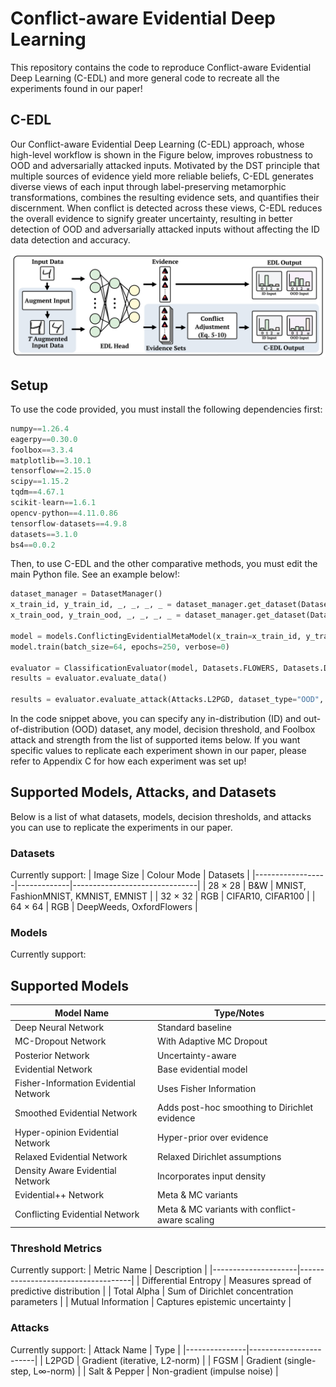 # Conflict-aware Evidential Deep Learning

This repository contains the code to reproduce Conflict-aware Evidential Deep Learning (C-EDL) and more general code to recreate all the experiments found in our paper!

## C-EDL
Our Conflict-aware Evidential Deep Learning (C-EDL) approach, whose high-level workflow is shown in the Figure below, improves robustness to OOD and adversarially attacked inputs. Motivated by the DST principle that multiple sources of evidence yield more reliable beliefs, C-EDL generates diverse views of each input through label-preserving metamorphic transformations, combines the resulting evidence sets, and quantifies their discernment. When conflict is detected across these views, C-EDL reduces the overall evidence to signify greater uncertainty, resulting in better detection of OOD and adversarially attacked inputs without affecting the ID data detection and accuracy.

![C-EDL Approach Overview](images/method.png "C-EDL Approach Overview")

## Setup
To use the code provided, you must install the following dependencies first:

```python
numpy==1.26.4
eagerpy==0.30.0
foolbox==3.3.4
matplotlib==3.10.1
tensorflow==2.15.0
scipy==1.15.2
tqdm==4.67.1
scikit-learn==1.6.1
opencv-python==4.11.0.86
tensorflow-datasets==4.9.8
datasets==3.1.0
bs4==0.0.2
```

Then, to use C-EDL and the other comparative methods, you must edit the main Python file. See an example below!: 

```python
dataset_manager = DatasetManager()
x_train_id, y_train_id, _, _, _, _ = dataset_manager.get_dataset(Datasets.FLOWERS)
x_train_ood, y_train_ood, _, _, _, _ = dataset_manager.get_dataset(Datasets.DeepWeeds)

model = models.ConflictingEvidentialMetaModel(x_train=x_train_id, y_train=y_train_id, learning_rate=0.001)
model.train(batch_size=64, epochs=250, verbose=0)

evaluator = ClassificationEvaluator(model, Datasets.FLOWERS, Datasets.DeepWeeds, threshold=Thresholds.DIFF_ENTROPY)
results = evaluator.evaluate_data()

results = evaluator.evaluate_attack(Attacks.L2PGD, dataset_type="OOD", epsilons=[0.1])
```

In the code snippet above, you can specify any in-distribution (ID) and out-of-distribution (OOD) dataset, any model, decision threshold, and Foolbox attack and strength from the list of supported items below. If you want specific values to replicate each experiment shown in our paper, please refer to Appendix C for how each experiment was set up!


## Supported Models, Attacks, and Datasets
Below is a list of what datasets, models, decision thresholds, and attacks you can use to replicate the experiments in our paper.

### Datasets

Currently support:
| Image Size       | Colour Mode | Datasets                      |
|------------------|-------------|-------------------------------|
| 28 × 28          | B&W         | MNIST, FashionMNIST, KMNIST, EMNIST |
| 32 × 32          | RGB         | CIFAR10, CIFAR100             |
| 64 × 64          | RGB         | DeepWeeds, OxfordFlowers      |

### Models

Currently support:
## Supported Models
| Model Name                             | Type/Notes                         |
|----------------------------------------|------------------------------------|
| Deep Neural Network                    | Standard baseline                  |
| MC-Dropout Network                      | With Adaptive MC Dropout           |
| Posterior Network                      | Uncertainty-aware                  |
| Evidential Network                     | Base evidential model              |
| Fisher-Information Evidential Network | Uses Fisher Information            |
| Smoothed Evidential Network           | Adds post-hoc smoothing to Dirichlet evidence |
| Hyper-opinion Evidential Network      | Hyper-prior over evidence          |
| Relaxed Evidential Network            | Relaxed Dirichlet assumptions      |
| Density Aware Evidential Network      | Incorporates input density         |
| Evidential++ Network                  | Meta & MC variants                 |
| Conflicting Evidential Network        | Meta & MC variants with conflict-aware scaling |


### Threshold Metrics

Currently support:
| Metric Name         | Description                        |
|---------------------|------------------------------------|
| Differential Entropy | Measures spread of predictive distribution |
| Total Alpha         | Sum of Dirichlet concentration parameters |
| Mutual Information  | Captures epistemic uncertainty     |

### Attacks

Currently support:
| Attack Name   | Type                   |
|---------------|------------------------|
| L2PGD         | Gradient (iterative, L2-norm) |
| FGSM          | Gradient (single-step, L∞-norm) |
| Salt & Pepper | Non-gradient (impulse noise)        |
